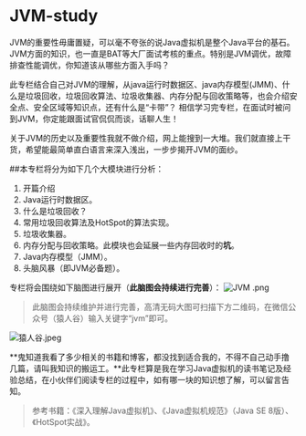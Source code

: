 # JVM-study
JVM的重要性毋庸置疑，可以毫不夸张的说Java虚拟机是整个Java平台的基石。 JVM方面的知识，也一直是BAT等大厂面试考核的重点。特别是JVM调优，故障排查性能调优，你知道该从哪些方面入手吗？ 

此专栏结合自己对JVM的理解，从java运行时数据区、java内存模型(JMM)、什么是垃圾回收，垃圾回收算法、垃圾收集器、内存分配与回收策略等，也会介绍安全点、安全区域等知识点，还有什么是“卡带”？ 相信学习完专栏，在面试时被问到JVM，你定能跟面试官侃侃而谈，话聊人生！

关于JVM的历史以及重要性我就不做介绍，网上能搜到一大堆。我们就直接上干货，希望能最简单直白语言来深入浅出，一步步揭开JVM的面纱。

##本专栏将分为如下几个大模块进行分析：
1. 开篇介绍
2. Java运行时数据区。
3. 什么是垃圾回收？
4. 常用垃圾回收算法及HotSpot的算法实现。
5. 垃圾收集器。
6. 内存分配与回收策略。此模块也会延展一些内存回收时的**坑**。
7. Java内存模型（JMM）。
8. 头脑风暴（即JVM必备题）。

专栏将会围绕如下脑图进行展开（**此脑图会持续进行完善**）：
![JVM .png](https://i.loli.net/2019/08/17/D9nV1yisU8Kel4H.png)

>此脑图会持续维护并进行完善，高清无码大图可扫描下方二维码，在微信公众号（猿人谷）输入关键字“jvm”即可。

![猿人谷.jpeg](https://i.loli.net/2019/08/20/dBJZkfcAMsUnx1w.jpg)


**鬼知道我看了多少相关的书籍和博客，都没找到适合我的，不得不自己动手撸几篇，请叫我知识的搬运工。**此专栏算是我在学习Java虚拟机的读书笔记及经验总结，在小伙伴们阅读专栏的过程中，如有哪一块的知识想了解，可以留言告知。

>参考书籍：《深入理解Java虚拟机》、《Java虚拟机规范》（Java SE 8版）、《HotSpot实战》。


